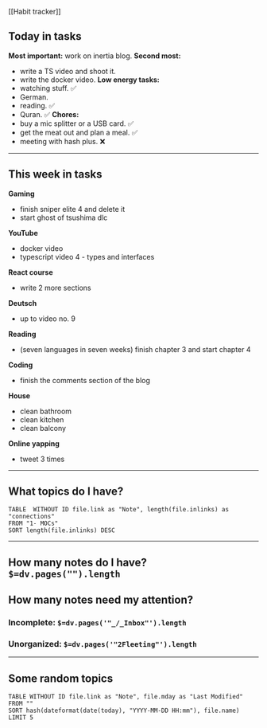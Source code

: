 [[Habit tracker]]

## Today in tasks

**Most important:** work on inertia blog.
**Second most:**
- write a TS video and shoot it.
- write the docker video.
**Low energy tasks:**
- watching stuff. ✅
- German.
- reading. ✅
- Quran. ✅
**Chores:**
- buy a mic splitter or a USB card. ✅
- get the meat out and plan a meal. ✅
- meeting with hash plus. ❌
---

## This week in tasks

**Gaming**
- finish sniper elite 4 and delete it
- start ghost of tsushima dlc

 **YouTube**
- docker video
- typescript video 4 - types and interfaces

 **React course**
- write 2 more sections

 **Deutsch**
- up to video no. 9

 **Reading**
- (seven languages in seven weeks) finish chapter 3 and start chapter 4

 **Coding**
- finish the comments section of the blog

 **House**
- clean bathroom
- clean kitchen
- clean balcony

 **Online yapping**
- tweet 3 times

---

## What topics do I have?

```dataview
TABLE  WITHOUT ID file.link as "Note", length(file.inlinks) as "connections"
FROM "1- MOCs"
SORT length(file.inlinks) DESC
```

---

## How many notes do I have? `$=dv.pages("").length`

## How many notes need my attention?

### Incomplete: `$=dv.pages('"_/_Inbox"').length`

### Unorganized: `$=dv.pages('"2Fleeting"').length`

---

## Some random topics

```dataview
TABLE WITHOUT ID file.link as "Note", file.mday as "Last Modified"
FROM ""
SORT hash(dateformat(date(today), "YYYY-MM-DD HH:mm"), file.name)
LIMIT 5
```
